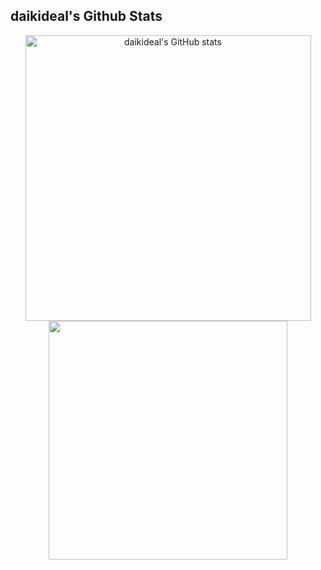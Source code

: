 <h2>
daikideal's Github Stats
</h2>

<p align="center">
 <a href="https://github.com/anuraghazra/github-readme-stats">
  <img width="457" alt="daikideal's GitHub stats" src="https://github-readme-stats.vercel.app/api?username=daikideal&show_icons=true&count_private=true">
 </a>
 <a href="https://github.com/anuraghazra/github-readme-stats">
  <img width="382" src="https://github-readme-stats.vercel.app/api/top-langs/?username=daikideal&layout=compact">
 </a>
</p>
